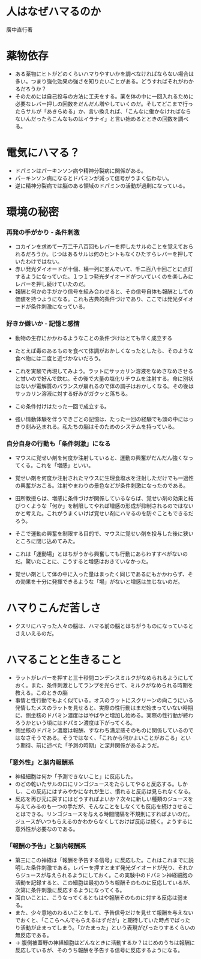 人はなぜハマるのか
======

廣中直行著

# 薬物依存

- ある薬物にヒトがどのくらいハマりやすいかを調べなければならない場合は多い。つまり強化効果の強さを知りたいことがある。どうすればそれがわかるだろうか？
- そのためには自己投与の方法に工夫をする。薬を体の中に一回入れるために必要なレバー押しの回数をだんだん増やしていくのだ。そしてどこまで行ったらサルが「あきらめる」か、言い換えれば、「こんなに働かなければならないんだったらこんなものはイラナイ」と言い始めるとときの回数を調べる。

# 電気にハマる？

- ドパミンはパーキンソン病や精神分裂病に関係がある。
- パーキンソン病になるとドパミンが減って信号がうまく伝わない。
- 逆に精神分裂病では脳のある領域のドパミンの活動が過剰になっている。

# 環境の秘密

### 再発の手がかり - 条件刺激

- コカインを求めて一万二千八百回もレバーを押したサルのことを覚えておられるだろうか。じつはあるサルは何のヒントもなくひたすらレバーを押していたわけではない。
- 赤い発光ダイオードが十個、横一列に並んでいて、千二百八十回ごとに点灯するようになっていた。１つ１つ発光ダイオードがついていくのを楽しみにレバーを押し続けていたのだ。
- 報酬と何かの手がかり信号を組み合わせると、その信号自体も報酬としての価値を持つようになる。これも古典的条件づけであり、ここでは発光ダイオードが条件刺激になっている。

### 好きか嫌いか - 記憶と感情

- 動物の生存にかかわるようなことの条件づけはとても早く成立する
- たとえば毒のあるものを食べて体調がおかしくなったとしたら、そのような食べ物には二度と近づかないだろう。

- これを実験で再現してみよう。ラットにサッカリン溶液をなめさなめさせると甘いので好んで飲む。その後で大量の塩化リチウムを注射する。命に別状はないが電解質のバランスが崩れるので体の調子はおかしくなる。その後はサッカリン溶液に対する好みがガクッと落ちる。
- この条件付けはたった一回で成立する。
- 強い情動体験を伴うできごとの記憶は、たった一回の経験でも頭の中にはっきり刻み込まれる。私たちの脳はそのためのシステムを持っている。

### 自分自身の行動も「条件刺激」になる

- マウスに覚せい剤を何度か注射していると、運動の興奮がだんだん強くなってくる。これを「増感」といい。
- 覚せい剤を何度か注射されたマウスに生理食塩水を注射しただけでも一過性の興奮がおこる。注射やまわりの景色などが条件刺激になったのである。

- 田所教授らは、増感に条件づけが関係しているならば、覚せい剤の効果と結びつくような「何か」を制限してやれば増感の形成が抑制されるのではないかと考えた。これがうまくいけば覚せい剤にハマるのを防ぐこともできるだろう。

- そこで運動の興奮を制限する目的で、マウスに覚せい剤を投与した後に狭いところに閉じ込めてみた。
- これは「運動場」とはちがうから興奮しても行動にあらわすすべがないのだ。驚いたことに、こうすると増感はおきていなかった。
- 覚せい剤として体の中に入った量はまったく同じであるにもかかわらず、その効果を十分に発揮できるような「場」がないと増感は生じないのだ。

# ハマりこんだ苦しさ

- クスリにハマった人々の脳は、ハマる前の脳とはちがうものになっているとさえいえるのだ。

# ハマることと生きること

- ラットがレバーを押すと三十秒間コンデンスミルクがなめられるようにしておく。また、条件刺激としてランプを光らせて、ミルクがなめられる時期を教える。このときの脳
- 事情と性行動でもよく似ている。オスのラットにスクリーンの向こうにいる発情したメスのラットを見せると、実際の性行動はまだ始まっていない時期に、側坐核のドパミン濃度ははやばやと増加し始める。実際の性行動が終わろうかという頃にはドパミン濃度は下がってくる。
- 側坐核のドパミン濃度は報酬、すなわち満足感そのものに関係しているのではなさそうである。そうではなく、「これから何かよいことがおこる」という期待、前に述べた「予測の時期」と深井関係があるようだ。

### 「意外性」と脳内報酬系

- 神経細胞は何か「予測できないこと」に反応した。
- のどの乾いたサルの口にリンゴジュースをたらしてやると反応する。しかし、この反応にはすみやかになれが生じ、慣れると反応は見られなくなる。
- 反応を再び元に戻すにはどうすればよいか？次々に新しい種類のジュースを与えてみるのも一つの手だが、そんなことをしなくても反応を続けさせることはできる。リンゴジュースを与える時間間隔を不規則にすればよいのだ。ジュースがいつもらえるのかわからなくしておけば反応は続く。ようするに意外性が必要なのである。

### 「報酬の予告」と脳内報酬系

- 第三にこの神経は「報酬を予告する信号」に反応した。これはこれまでに説明した条件刺激である。レバーを押すとまず発光ダイオードが光り、それからジュースが与えられるようにしておく。この実験中のドパミン神経細胞の活動を記録すると、この細胞は最初のうち報酬そのものに反応しているが、次第に条件刺激に反応するようになってくる。
- 面白いことに、こうなってくるともはや報酬そのものに対する反応は弱まる。
- また、少々意地のわるいことをして、予告信号だけを見せて報酬を与えないでおくと、「ここらへんでもらえるはずだが」と期待していた時点でばったり活動が止まってしまう。「かたまった」という表現がぴったりするくらいの無反応である。
- → 腹側被蓋野の神経細胞はどんなときに活動するか？はじめのうちは報酬に反応しているが、そのうち報酬を予告する信号に反応するようになる。


